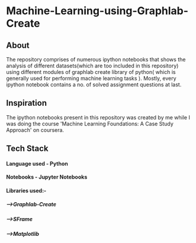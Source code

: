 # Machine-Learning-using-Graphlab-Create

## About

The repository comprises of numerous ipython notebooks that shows the analysis of different datasets(which are too included in this repository) using different modules of graphlab create library of python( which is generally used for performing machine learning tasks ). Mostly, every ipython notebook contains a no. of solved assignment questions at last.

## Inspiration
The ipython notebooks present in this repository was created by me while I was doing the course 'Machine Learning Foundations: A Case Study Approach' on coursera.

## Tech Stack
#### Language used - Python
#### Notebooks - Jupyter Notebooks
#### Libraries used:-
##### -->Graphlab-Create
##### -->SFrame
##### -->Matplotlib
